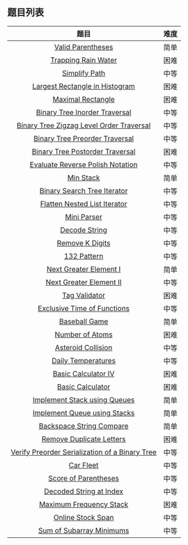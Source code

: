 ## 题目列表  
| 题目 | 难度 |  
|:---:|:---:|  
| [Valid Parentheses](valid-parentheses/question.md) | 简单 |   
| [Trapping Rain Water](trapping-rain-water/question.md) | 困难 |   
| [Simplify Path](simplify-path/question.md) | 中等 |   
| [Largest Rectangle in Histogram](largest-rectangle-in-histogram/question.md) | 困难 |   
| [Maximal Rectangle](maximal-rectangle/question.md) | 困难 |   
| [Binary Tree Inorder Traversal](binary-tree-inorder-traversal/question.md) | 中等 |   
| [Binary Tree Zigzag Level Order Traversal](binary-tree-zigzag-level-order-traversal/question.md) | 中等 |   
| [Binary Tree Preorder Traversal](binary-tree-preorder-traversal/question.md) | 中等 |   
| [Binary Tree Postorder Traversal](binary-tree-postorder-traversal/question.md) | 困难 |   
| [Evaluate Reverse Polish Notation](evaluate-reverse-polish-notation/question.md) | 中等 |   
| [Min Stack](min-stack/question.md) | 简单 |   
| [Binary Search Tree Iterator](binary-search-tree-iterator/question.md) | 中等 |   
| [Flatten Nested List Iterator](flatten-nested-list-iterator/question.md) | 中等 |   
| [Mini Parser](mini-parser/question.md) | 中等 |   
| [Decode String](decode-string/question.md) | 中等 |   
| [Remove K Digits](remove-k-digits/question.md) | 中等 |   
| [132 Pattern](132-pattern/question.md) | 中等 |   
| [Next Greater Element I](next-greater-element-i/question.md) | 简单 |   
| [Next Greater Element II](next-greater-element-ii/question.md) | 中等 |   
| [Tag Validator](tag-validator/question.md) | 困难 |   
| [Exclusive Time of Functions](exclusive-time-of-functions/question.md) | 中等 |   
| [Baseball Game](baseball-game/question.md) | 简单 |   
| [Number of Atoms](number-of-atoms/question.md) | 困难 |   
| [Asteroid Collision](asteroid-collision/question.md) | 中等 |   
| [Daily Temperatures](daily-temperatures/question.md) | 中等 |   
| [Basic Calculator IV](basic-calculator-iv/question.md) | 困难 |   
| [Basic Calculator](basic-calculator/question.md) | 困难 |   
| [Implement Stack using Queues](implement-stack-using-queues/question.md) | 简单 |   
| [Implement Queue using Stacks](implement-queue-using-stacks/question.md) | 简单 |   
| [Backspace String Compare](backspace-string-compare/question.md) | 简单 |   
| [Remove Duplicate Letters](remove-duplicate-letters/question.md) | 困难 |   
| [Verify Preorder Serialization of a Binary Tree](verify-preorder-serialization-of-a-binary-tree/question.md) | 中等 |   
| [Car Fleet](car-fleet/question.md) | 中等 |   
| [Score of Parentheses](score-of-parentheses/question.md) | 中等 |   
| [Decoded String at Index](decoded-string-at-index/question.md) | 中等 |   
| [Maximum Frequency Stack](maximum-frequency-stack/question.md) | 困难 |   
| [Online Stock Span](online-stock-span/question.md) | 中等 |   
| [Sum of Subarray Minimums](sum-of-subarray-minimums/question.md) | 中等 |   
